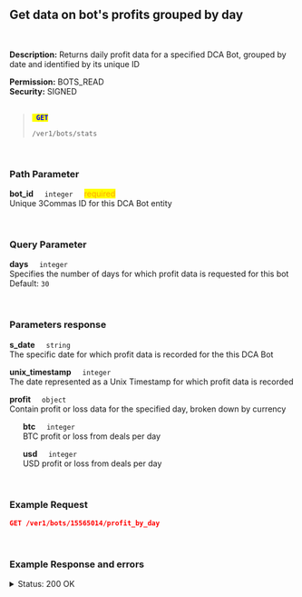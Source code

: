 ## Get data on bot's profits grouped by day<br>
<br>

**Description:** Returns daily profit data for a specified DCA Bot, grouped by date and identified by its unique ID<br>

**Permission:** BOTS_READ<br>
**Security:** SIGNED<br>
<br>

<blockquote>

<code><mark style="color:blue"><strong> GET </strong></mark></code>

<code>/ver1/bots/stats</code>

</blockquote>

<br>

### Path Parameter<br>
<p>
   <strong>bot_id</strong>&nbsp;&nbsp;&nbsp;&nbsp;&nbsp;<code>integer</code>&nbsp;&nbsp;&nbsp;&nbsp;&nbsp;<mark style="color:orange">required</mark><br>
   Unique 3Commas ID for this DCA Bot entity
</p>
<br>

### Query Parameter<br>

<p>
   <strong>days</strong>&nbsp;&nbsp;&nbsp;&nbsp;&nbsp;<code>integer</code><br>
   Specifies the number of days for which profit data is requested for this bot<br>
   Default: <code>30</code>
</p>
<br>


### Parameters response<br>
<p>
   <strong>s_date</strong>&nbsp;&nbsp;&nbsp;&nbsp;&nbsp;<code>string</code><br>
   The specific date for which profit data is recorded for the this DCA Bot
</p>
<p>
   <strong>unix_timestamp</strong>&nbsp;&nbsp;&nbsp;&nbsp;&nbsp;<code>integer</code><br>
The date represented as a Unix Timestamp for which profit data is recorded
</p>
<p>
   <strong>profit</strong>&nbsp;&nbsp;&nbsp;&nbsp;&nbsp;<code>object</code><br>
   Contain profit or loss data for the specified day, broken down by currency
</p>
<p>
   &nbsp;&nbsp;&nbsp;&nbsp;&nbsp;&nbsp;<strong>btc</strong>&nbsp;&nbsp;&nbsp;&nbsp;&nbsp;<code>integer</code><br>
   &nbsp;&nbsp;&nbsp;&nbsp;&nbsp;&nbsp;BTC profit or loss from deals per day
</p>
<p>
   &nbsp;&nbsp;&nbsp;&nbsp;&nbsp;&nbsp;<strong>usd</strong>&nbsp;&nbsp;&nbsp;&nbsp;&nbsp;<code>integer</code><br>
   &nbsp;&nbsp;&nbsp;&nbsp;&nbsp;&nbsp;USD profit or loss from deals per day
</p>
<br>

### Example Request<br>

```json
GET /ver1/bots/15565014/profit_by_day
```

<br>

###  Example Response and errors<br>

<details>
<summary>Status: 200 OK</summary><br>

```json
{
    "data": [
        {
            "s_date": "2024-10-28",
            "unix_timestamp": 1730073600,
            "profit": {
                "btc": "0.00002960",
                "usd": "2.05"
            }
        },
        {
            "s_date": "2024-10-29",
            "unix_timestamp": 1730160000,
            "profit": {
                "btc": "0.00001436",
                "usd": "1.02"
            }
        },
        {
            "s_date": "2024-10-30",
            "unix_timestamp": 1730246400,
            "profit": {
                "btc": "0.00001456",
                "usd": "1.06"
            }
        },
        {
            "s_date": "2024-11-06",
            "unix_timestamp": 1730851200,
            "profit": {
                "btc": "0.00002720",
                "usd": "2.05"
            }
        },
        {
            "s_date": "2024-11-07",
            "unix_timestamp": 1730937600,
            "profit": {
                "btc": "0.00002823",
                "usd": "2.13"
            }
        }
    ]
}
```
</details>